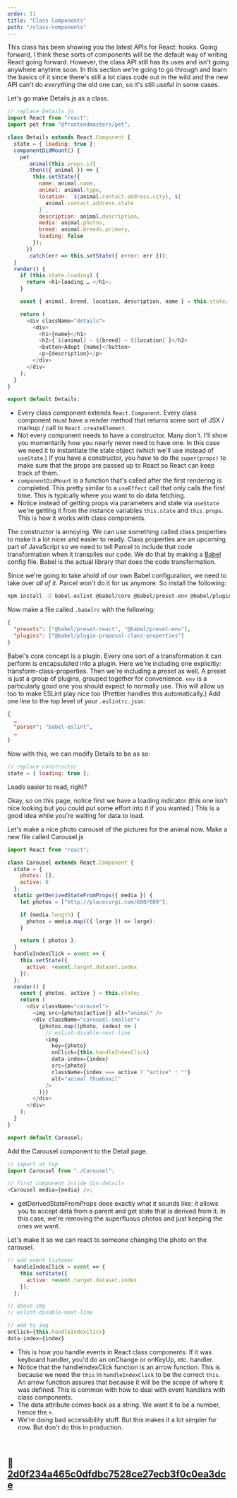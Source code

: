 ```yaml
---
order: 11
title: "Class Components"
path: "/class-components"
---
```


This class has been showing you the latest APIs for React: hooks. Going forward, I think these sorts of components will be the default way of writing React going forward. However, the class API still has its uses and isn't going anywhere anytime soon. In this section we're going to go through and learn the basics of it since there's still a lot class code out in the wild and the new API can't do _everything_ the old one can, so it's still useful in some cases.

Let's go make Details.js as a class.

```javascript
// replace Details.js
import React from "react";
import pet from "@frontendmasters/pet";

class Details extends React.Component {
  state = { loading: true };
  componentDidMount() {
    pet
      .animal(this.props.id)
      .then(({ animal }) => {
        this.setState({
          name: animal.name,
          animal: animal.type,
          location: `${animal.contact.address.city}, ${
            animal.contact.address.state
          }`,
          description: animal.description,
          media: animal.photos,
          breed: animal.breeds.primary,
          loading: false
        });
      })
      .catch(err => this.setState({ error: err }));
  }
  render() {
    if (this.state.loading) {
      return <h1>loading … </h1>;
    }

    const { animal, breed, location, description, name } = this.state;

    return (
      <div className="details">
        <div>
          <h1>{name}</h1>
          <h2>{`${animal} — ${breed} — ${location}`}</h2>
          <button>Adopt {name}</button>
          <p>{description}</p>
        </div>
      </div>
    );
  }
}

export default Details;
```

- Every class component extends `React.Component`. Every class component must have a render method that returns some sort of JSX / markup / call to `React.createElement`.
- Not every component needs to have a constructor. Many don't. I'll show you momentarily how you nearly never need to have one. In this case we need it to instantiate the state object (which we'll use instead of `useState`.) If you have a constructor, you _have_ to do the `super(props)` to make sure that the props are passed up to React so React can keep track of them.
- `componentDidMount` is a function that's called after the first rendering is completed. This pretty similar to a `useEffect` call that only calls the first time. This is typically where you want to do data fetching.
- Notice instead of getting props via parameters and state via `useState` we're getting it from the instance variables `this.state` and `this.props`. This is how it works with class components.

The constructor is annoying. We can use something called class properties to make it a lot nicer and easier to ready. Class properties are an upcoming part of JavaScript so we need to tell Parcel to include that code transformation when it transpiles our code. We do that by making a [Babel][babel] config file. Babel is the actual library that does the code transformation.

Since we're going to take ahold of our own Babel configuration, we need to take over _all of it_. Parcel won't do it for us anymore. So install the following:

```bash
npm install -D babel-eslint @babel/core @babel/preset-env @babel/plugin-proposal-class-properties @babel/preset-react
```

Now make a file called `.babelrc` with the following:

```json
{
  "presets": ["@babel/preset-react", "@babel/preset-env"],
  "plugins": ["@babel/plugin-proposal-class-properties"]
}
```

Babel's core concept is a plugin. Every one sort of a transformation it can perform is encapsulated into a plugin. Here we're including one explicitly: transform-class-properties. Then we're including a _preset_ as well. A preset is just a group of plugins, grouped together for convenience. `env` is a particularly good one you should expect to normally use.
This will allow us too to make ESLint play nice too (Prettier handles this automatically.) Add one line to the top level of your `.eslintrc.json`:

```json
{
  …
  "parser": "babel-eslint",
  …
}
```

Now with this, we can modify Details to be as so:

```javascript
// replace constructor
state = { loading: true };
```

Loads easier to read, right?

Okay, so on this page, notice first we have a loading indicator (this one isn't nice looking but you could put some effort into it if you wanted.) This is a good idea while you're waiting for data to load.

Let's make a nice photo carousel of the pictures for the animal now. Make a new file called Carousel.js

```javascript
import React from "react";

class Carousel extends React.Component {
  state = {
    photos: [],
    active: 0
  };
  static getDerivedStateFromProps({ media }) {
    let photos = ["http://placecorgi.com/600/600"];

    if (media.length) {
      photos = media.map(({ large }) => large);
    }

    return { photos };
  }
  handleIndexClick = event => {
    this.setState({
      active: +event.target.dataset.index
    });
  };
  render() {
    const { photos, active } = this.state;
    return (
      <div className="carousel">
        <img src={photos[active]} alt="animal" />
        <div className="carousel-smaller">
          {photos.map((photo, index) => (
            // eslint-disable-next-line
            <img
              key={photo}
              onClick={this.handleIndexClick}
              data-index={index}
              src={photo}
              className={index === active ? "active" : ""}
              alt="animal thumbnail"
            />
          ))}
        </div>
      </div>
    );
  }
}

export default Carousel;
```

Add the Carousel component to the Detail page.

```javascript
// import at top
import Carousel from "./Carousel";

// first component inside div.details
<Carousel media={media} />;
```

- getDerivedStateFromProps does exactly what it sounds like: it allows you to accept data from a parent and get state that is derived from it. In this case, we're removing the superfluous photos and just keeping the ones we want.

Let's make it so we can react to someone changing the photo on the carousel.

```javascript
// add event listener
  handleIndexClick = event => {
    this.setState({
      active: +event.target.dataset.index
    });
  };

// above img
// eslint-disable-next-line

// add to img
onClick={this.handleIndexClick}
data-index={index}
```

- This is how you handle events in React class components. If it was keyboard handler, you'd do an onChange or onKeyUp, etc. handler.
- Notice that the handleIndexClick function is an arrow function. This is because we need the `this` in `handleIndexClick` to be the correct `this`. An arrow function assures that because it will be the scope of where it was defined. This is common with how to deal with event handlers with class components.
- The data attribute comes back as a string. We want it to be a number, hence the `+`.
- We're doing bad accessibility stuff. But this makes it a lot simpler for now. But don't do this in production.

&nbsp;

## 🌳 [2d0f234a465c0dfdbc7528ce27ecb3f0c0ea3dce](https://github.com/btholt/complete-intro-to-react-v5/commit/2d0f234a465c0dfdbc7528ce27ecb3f0c0ea3dce)

[babel]: https://babeljs.io/
